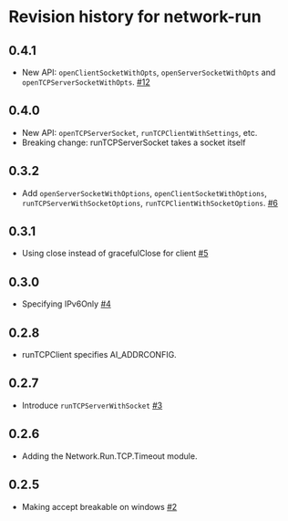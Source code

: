 # Revision history for network-run

## 0.4.1

* New API: `openClientSocketWithOpts`, `openServerSocketWithOpts`
  and `openTCPServerSocketWithOpts`.
  [#12](https://github.com/kazu-yamamoto/network-run/pull/12)

## 0.4.0

* New API: `openTCPServerSocket`, `runTCPClientWithSettings`, etc.
* Breaking change: runTCPServerSocket takes a socket itself

## 0.3.2

* Add `openServerSocketWithOptions`, `openClientSocketWithOptions`,
  `runTCPServerWithSocketOptions`, `runTCPClientWithSocketOptions`.
  [#6](https://github.com/kazu-yamamoto/network-run/pull/6)

## 0.3.1

* Using close instead of gracefulClose for client
  [#5](https://github.com/kazu-yamamoto/network-run/pull/5)

## 0.3.0

* Specifying IPv6Only
  [#4](https://github.com/kazu-yamamoto/network-run/pull/4)

## 0.2.8

* runTCPClient specifies AI_ADDRCONFIG.

## 0.2.7

* Introduce `runTCPServerWithSocket`
  [#3](https://github.com/kazu-yamamoto/network-run/pull/3)

## 0.2.6

* Adding the Network.Run.TCP.Timeout module.

## 0.2.5

* Making accept breakable on windows
  [#2](https://github.com/kazu-yamamoto/network-run/pull/2)

